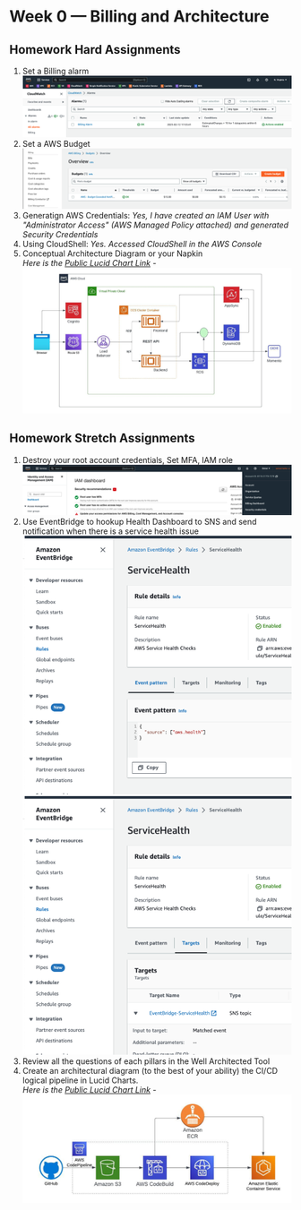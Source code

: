# Week 0 — Billing and Architecture

## Homework Hard Assignments
1. Set a Billing alarm
![Billing Alarm](../_docs/assets/week-0/billing-alarm.png)
2. Set a AWS Budget
![AWS Budget](../_docs/assets/week-0/budget-configured.png)
3. Generatign AWS Credentials: *Yes, I have created an IAM User with "Administrator Access" (AWS Managed Policy attached) and generated Security Credentials*
4. Using CloudShell: *Yes. Accessed CloudShell in the AWS Console*
5. Conceptual Architecture Diagram or your Napkin   
*Here is the [Public Lucid Chart Link](https://lucid.app/lucidchart/4e93669a-fffc-437b-88a7-cf7c3827d91f/edit?viewport_loc=-212%2C92%2C2368%2C1000%2C0_0&invitationId=inv_673c4483-5400-4c32-b12f-6f752e30b1f3)* - 
![Conceptual Architecture](../_docs/assets/week-0/conceptal-architecture.jpeg)

## Homework Stretch Assignments
1. Destroy your root account credentials, Set MFA, IAM role
![Root Account MFA Enabled](../_docs/assets/week-0/rootaccount-mfa.png)
2. Use EventBridge to hookup Health Dashboard to SNS and send notification when there is a service health issue
![EventBridge Rule](../_docs/assets/week-0/eventbridge-servicehealth.png)
![EventBridge SNS Target](../_docs/assets/week-0/eventbridget-sns.png)
3. Review all the questions of each pillars in the Well Architected Tool
4. Create an architectural diagram (to the best of your ability) the CI/CD logical pipeline in Lucid Charts.  
*Here is the [Public Lucid Chart Link](https://lucid.app/lucidchart/30c18c8b-f8ec-4c32-b353-5e30d334f7a7/edit?viewport_loc=17%2C53%2C1579%2C752%2C0_0&invitationId=inv_88597018-f950-4c1e-bc5f-7a9c338ac96b)* - 
![CI/CD Pipeline](../_docs/assets/week-0/cicd-pipeline.jpeg)
